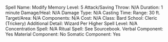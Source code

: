 
Spell Name: Modify Memory
Level: 5
Attack/Saving Throw: N/A
Duration: 1 minute
Damage/Heal: N/A
Damage Type: N/A
Casting Time: 
Range: 30 ft.
Target/Area: N/A
Components: N/A
Cost: N/A
Class: Bard
School:  Cleric (Trickery)
Additional Detail:  Wizard
Per Higher Spell Level: N/A
Concentration Spell: N/A
Ritual Spell: See Sourcebook.
Verbal Component: Yes
Material Component: No
Somatic Component: Yes
